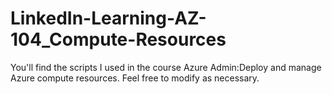 # LinkedIn-Learning-AZ-104_Compute-Resources
You'll find the scripts I used in the course Azure Admin:Deploy and manage Azure compute resources.
Feel free to modify as necessary. 
